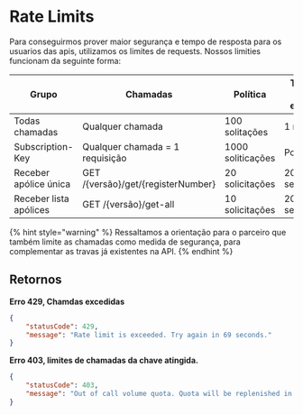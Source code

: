 # Rate Limits

Para conseguirmos prover maior segurança e tempo de resposta para os usuarios das apis, utilizamos os limites de requests. Nossos limities funcionam da seguinte forma:

| Grupo                  | Chamadas                           | Política          | Tempo de espera |
| ---------------------- | ---------------------------------- | ----------------- | --------------- |
| Todas chamadas         | Qualquer chamada                   | 100 solitações    | 1 minuto        |
| Subscription-Key       | Qualquer chamada = 1 requisição    | 1000 soliticações | Por dia         |
| Receber apólice única  | GET /{versão}/get/{registerNumber} | 20 solicitações   | 20 segundos     |
| Receber lista apólices | GET /{versão}/get-all              | 10 solicitações   | 20 segundos     |

{% hint style="warning" %}
Ressaltamos a orientação para o parceiro que também limite as chamadas como medida de segurança, para complementar as travas já existentes na API. &#x20;
{% endhint %}

## Retornos

**Erro 429, Chamdas excedidas**

```json
{
    "statusCode": 429,
    "message": "Rate limit is exceeded. Try again in 69 seconds."
}
```

**Erro 403, limites de chamadas da chave atingida.**

```json
{
    "statusCode": 403,
    "message": "Out of call volume quota. Quota will be replenished in 10:25:13."
}
```
